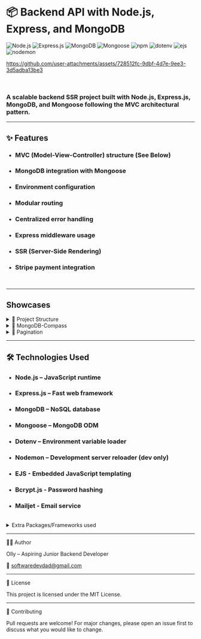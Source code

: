 # 📦 Backend API with Node.js, Express, and MongoDB

![Node.js](https://img.shields.io/badge/Node.js-339933?style=for-the-badge&logo=nodedotjs&logoColor=white)
![Express.js](https://img.shields.io/badge/Express.js-000000?style=for-the-badge&logo=express&logoColor=white)
![MongoDB](https://img.shields.io/badge/MongoDB-4EA94B?style=for-the-badge&logo=mongodb&logoColor=white)
![Mongoose](https://img.shields.io/badge/Mongoose-880000?style=for-the-badge&logo=mongoose&logoColor=white)
![npm](https://img.shields.io/badge/npm-CB3837?style=for-the-badge&logo=npm&logoColor=white)
![dotenv](https://img.shields.io/badge/dotenv-000000?style=for-the-badge&logo=dotenv&logoColor=white)
![ejs](https://img.shields.io/badge/ejs-000000?style=for-the-badge&logo=ejs&logoColor=white)
![nodemon](https://img.shields.io/badge/nodemon-000000?style=for-the-badge&logo=nodemon&logoColor=white)

https://github.com/user-attachments/assets/728512fc-9dbf-4d7e-9ee3-3d5adba13be3

<br>

### A scalable backend SSR project built with **Node.js**, **Express.js**, **MongoDB**, and **Mongoose** following the **MVC architectural pattern**.

---

## ✨ Features

- ### MVC (Model-View-Controller) structure (See Below)
- ### MongoDB integration with Mongoose
- ### Environment configuration
- ### Modular routing
- ### Centralized error handling
- ### Express middleware usage
- ### SSR (Server-Side Rendering)
- ### Stripe payment integration
<br>

---

## Showcases

<details>

<summary> 📁 Project Structure </summary>

![File Structure](previews/FileStructure.png)

</details>

<details>

<summary> 📁 MongoDB-Compass </summary>

![File Structure](previews/Compass-Shop-Database.png)

</details>

<details>

<summary> 📄 Pagination </summary>

![File Structure](previews/Pagination.png)

</details>

---

## 🛠️ Technologies Used

- ### Node.js – JavaScript runtime

- ### Express.js – Fast web framework

- ### MongoDB – NoSQL database

- ### Mongoose – MongoDB ODM

- ### Dotenv – Environment variable loader

- ### Nodemon – Development server reloader (dev only)

- ### EJS - Embedded JavaScript templating

- ### Bcrypt.js - Password hashing
- ### Mailjet - Email service

<br>
<details>
<summary>Extra Packages/Frameworks used</summary>
<br>

- #### [Express-Validator](https://www.npmjs.com/package/express-validator)
- #### [Express-Validator](https://www.npmjs.com/package/express-validator)
- #### [CSRF](https://www.npmjs.com/package/csrf)
- #### [Connect-Flash](https://www.npmjs.com/package/connect-flash)
- #### [Body-Parser](https://www.npmjs.com/package/body-parser)
  </details>

---

🧑‍💻 Author

Olly – Aspiring Junior Backend Developer

📧 softwaredevdad@gmail.com

<!-- 🌐 https://devdad.org -->

---

📄 License

This project is licensed under the MIT License.

---

🙌 Contributing

Pull requests are welcome! For major changes, please open an issue first to discuss what you would like to change.
